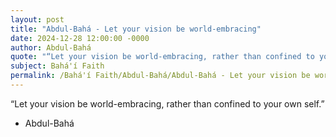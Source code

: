 ```yaml
---
layout: post
title: "Abdul-Bahá - Let your vision be world-embracing"
date: 2024-12-28 12:00:00 -0000
author: Abdul-Bahá
quote: "“Let your vision be world-embracing, rather than confined to your own self.”"
subject: Bahá'í Faith
permalink: /Bahá'í Faith/Abdul-Bahá/Abdul-Bahá - Let your vision be world-embracing
---
```


“Let your vision be world-embracing, rather than confined to your own self.”

- Abdul-Bahá
